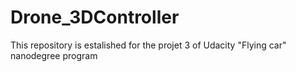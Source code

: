 # Drone_3DController
This repository is estalished for the projet 3 of Udacity "Flying car" nanodegree program
